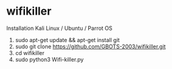 # wifikiller

Installation
Kali Linux / Ubuntu / Parrot OS
1) sudo apt-get update && apt-get install git
2) sudo git clone https://github.com/GBOTS-2003/wifikiller.git
3) cd wifikiller
4) sudo python3 Wifi-killer.py
